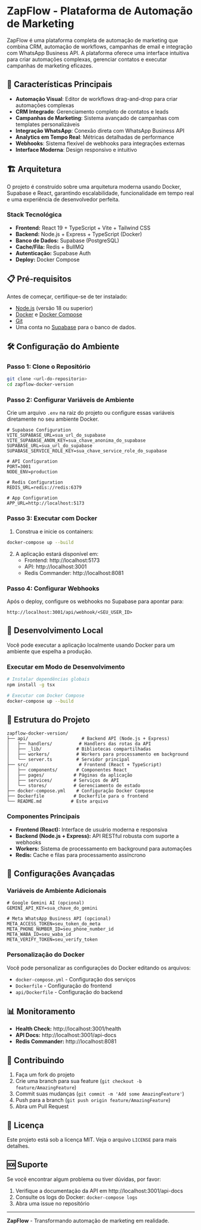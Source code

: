# ZapFlow - Plataforma de Automação de Marketing

ZapFlow é uma plataforma completa de automação de marketing que combina CRM, automação de workflows, campanhas de email e integração com WhatsApp Business API. A plataforma oferece uma interface intuitiva para criar automações complexas, gerenciar contatos e executar campanhas de marketing eficazes.

## 🚀 Características Principais

- **Automação Visual**: Editor de workflows drag-and-drop para criar automações complexas
- **CRM Integrado**: Gerenciamento completo de contatos e leads
- **Campanhas de Marketing**: Sistema avançado de campanhas com templates personalizáveis
- **Integração WhatsApp**: Conexão direta com WhatsApp Business API
- **Analytics em Tempo Real**: Métricas detalhadas de performance
- **Webhooks**: Sistema flexível de webhooks para integrações externas
- **Interface Moderna**: Design responsivo e intuitivo

## 🏗️ Arquitetura

O projeto é construído sobre uma arquitetura moderna usando Docker, Supabase e React, garantindo escalabilidade, funcionalidade em tempo real e uma experiência de desenvolvedor perfeita.

### Stack Tecnológica

- **Frontend:** React 19 + TypeScript + Vite + Tailwind CSS
- **Backend:** Node.js + Express + TypeScript (Docker)
- **Banco de Dados:** Supabase (PostgreSQL)
- **Cache/Fila:** Redis + BullMQ
- **Autenticação:** Supabase Auth
- **Deploy:** Docker Compose

## 📋 Pré-requisitos

Antes de começar, certifique-se de ter instalado:

- [Node.js](https://nodejs.org/) (versão 18 ou superior)
- [Docker](https://www.docker.com/) e [Docker Compose](https://docs.docker.com/compose/)
- [Git](https://git-scm.com/)
- Uma conta no [Supabase](https://supabase.com/) para o banco de dados.

## 🛠️ Configuração do Ambiente

### Passo 1: Clone o Repositório

```bash
git clone <url-do-repositorio>
cd zapflow-docker-version
```

### Passo 2: Configurar Variáveis de Ambiente

Crie um arquivo `.env` na raiz do projeto ou configure essas variáveis diretamente no seu ambiente Docker.

```env
# Supabase Configuration
VITE_SUPABASE_URL=sua_url_do_supabase
VITE_SUPABASE_ANON_KEY=sua_chave_anonima_do_supabase
SUPABASE_URL=sua_url_do_supabase
SUPABASE_SERVICE_ROLE_KEY=sua_chave_service_role_do_supabase

# API Configuration
PORT=3001
NODE_ENV=production

# Redis Configuration
REDIS_URL=redis://redis:6379

# App Configuration
APP_URL=http://localhost:5173
```

### Passo 3: Executar com Docker

1. Construa e inicie os containers:
```bash
docker-compose up --build
```

2. A aplicação estará disponível em:
   - Frontend: http://localhost:5173
   - API: http://localhost:3001
   - Redis Commander: http://localhost:8081

### Passo 4: Configurar Webhooks

Após o deploy, configure os webhooks no Supabase para apontar para:

```
http://localhost:3001/api/webhook/<SEU_USER_ID>
```

## 🚀 Desenvolvimento Local

Você pode executar a aplicação localmente usando Docker para um ambiente que espelha a produção.

### Executar em Modo de Desenvolvimento

```bash
# Instalar dependências globais
npm install -g tsx

# Executar com Docker Compose
docker-compose up --build
```

## 📁 Estrutura do Projeto

```
zapflow-docker-version/
├── api/                    # Backend API (Node.js + Express)
│   ├── handlers/          # Handlers das rotas da API
│   ├── _lib/             # Bibliotecas compartilhadas
│   ├── workers/          # Workers para processamento em background
│   └── server.ts         # Servidor principal
├── src/                   # Frontend (React + TypeScript)
│   ├── components/       # Componentes React
│   ├── pages/           # Páginas da aplicação
│   ├── services/        # Serviços de API
│   └── stores/          # Gerenciamento de estado
├── docker-compose.yml    # Configuração Docker Compose
├── Dockerfile           # Dockerfile para o frontend
└── README.md           # Este arquivo
```

### Componentes Principais

-   **Frontend (React):** Interface de usuário moderna e responsiva
-   **Backend (Node.js + Express):** API RESTful robusta com suporte a webhooks
-   **Workers:** Sistema de processamento em background para automações
-   **Redis:** Cache e filas para processamento assíncrono

## 🔧 Configurações Avançadas

### Variáveis de Ambiente Adicionais

```env
# Google Gemini AI (opcional)
GEMINI_API_KEY=sua_chave_do_gemini

# Meta WhatsApp Business API (opcional)
META_ACCESS_TOKEN=seu_token_do_meta
META_PHONE_NUMBER_ID=seu_phone_number_id
META_WABA_ID=seu_waba_id
META_VERIFY_TOKEN=seu_verify_token
```

### Personalização do Docker

Você pode personalizar as configurações do Docker editando os arquivos:
- `docker-compose.yml` - Configuração dos serviços
- `Dockerfile` - Configuração do frontend
- `api/Dockerfile` - Configuração do backend

## 📊 Monitoramento

- **Health Check:** http://localhost:3001/health
- **API Docs:** http://localhost:3001/api-docs
- **Redis Commander:** http://localhost:8081

## 🤝 Contribuindo

1. Faça um fork do projeto
2. Crie uma branch para sua feature (`git checkout -b feature/AmazingFeature`)
3. Commit suas mudanças (`git commit -m 'Add some AmazingFeature'`)
4. Push para a branch (`git push origin feature/AmazingFeature`)
5. Abra um Pull Request

## 📄 Licença

Este projeto está sob a licença MIT. Veja o arquivo `LICENSE` para mais detalhes.

## 🆘 Suporte

Se você encontrar algum problema ou tiver dúvidas, por favor:

1. Verifique a documentação da API em http://localhost:3001/api-docs
2. Consulte os logs do Docker: `docker-compose logs`
3. Abra uma issue no repositório

---

**ZapFlow** - Transformando automação de marketing em realidade.